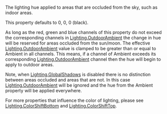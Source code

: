 The lighting hue applied to areas that are occluded from the sky, such as
indoor areas.

This property defaults to 0, 0, 0 (black).

As long as the red, green and blue channels of this property do not exceed
the corresponding channels in [Lighting.OutdoorAmbient](https://create.roblox.com/docs/reference/engine/classes/Lighting#OutdoorAmbient) the change in hue
will be reserved for areas occluded from the sun/moon. The effective
[Lighting.OutdoorAmbient](https://create.roblox.com/docs/reference/engine/classes/Lighting#OutdoorAmbient) value is clamped to be greater than or equal to
Ambient in all channels. This means, if a channel of Ambient exceeds its
corresponding [Lighting.OutdoorAmbient](https://create.roblox.com/docs/reference/engine/classes/Lighting#OutdoorAmbient) channel then the hue will begin to
apply to outdoor areas.

Note, when [Lighting.GlobalShadows](https://create.roblox.com/docs/reference/engine/classes/Lighting#GlobalShadows) is disabled there is no distinction
between areas occluded and areas that are not. In this case
[Lighting.OutdoorAmbient](https://create.roblox.com/docs/reference/engine/classes/Lighting#OutdoorAmbient) will be ignored and the hue from the Ambient
property will be applied everywhere.

For more properties that influence the color of lighting, please see
[Lighting.ColorShiftBottom](https://create.roblox.com/docs/reference/engine/classes/Lighting#ColorShiftBottom) and [Lighting.ColorShiftTop](https://create.roblox.com/docs/reference/engine/classes/Lighting#ColorShiftTop).